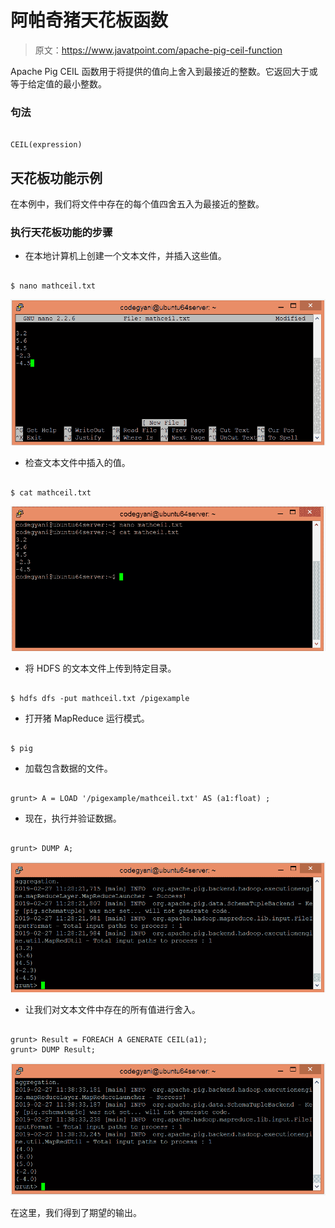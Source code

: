 # 阿帕奇猪天花板函数

> 原文：<https://www.javatpoint.com/apache-pig-ceil-function>

Apache Pig CEIL 函数用于将提供的值向上舍入到最接近的整数。它返回大于或等于给定值的最小整数。

### 句法

```

CEIL(expression)

```

## 天花板功能示例

在本例中，我们将文件中存在的每个值四舍五入为最接近的整数。

### 执行天花板功能的步骤

*   在本地计算机上创建一个文本文件，并插入这些值。

```

$ nano mathceil.txt

```

![Apache Pig CEIL Function](img/47922d31e0e9608f74eaacc989cf8991.png)

*   检查文本文件中插入的值。

```

$ cat mathceil.txt

```

![Apache Pig CEIL Function](img/9adaa6cd9c73af86db7f375e9f06c9f7.png)

*   将 HDFS 的文本文件上传到特定目录。

```

$ hdfs dfs -put mathceil.txt /pigexample

```

*   打开猪 MapReduce 运行模式。

```

$ pig

```

*   加载包含数据的文件。

```

grunt> A = LOAD '/pigexample/mathceil.txt' AS (a1:float) ;

```

*   现在，执行并验证数据。

```

grunt> DUMP A;

```

![Apache Pig CEIL Function](img/4800375727f36f5c66e7f7a9c59784b0.png)

*   让我们对文本文件中存在的所有值进行舍入。

```

grunt> Result = FOREACH A GENERATE CEIL(a1);
grunt> DUMP Result;

```

![Apache Pig CEIL Function](img/cc00cf9efa6cd0d04de8052c4626ff3a.png)

在这里，我们得到了期望的输出。